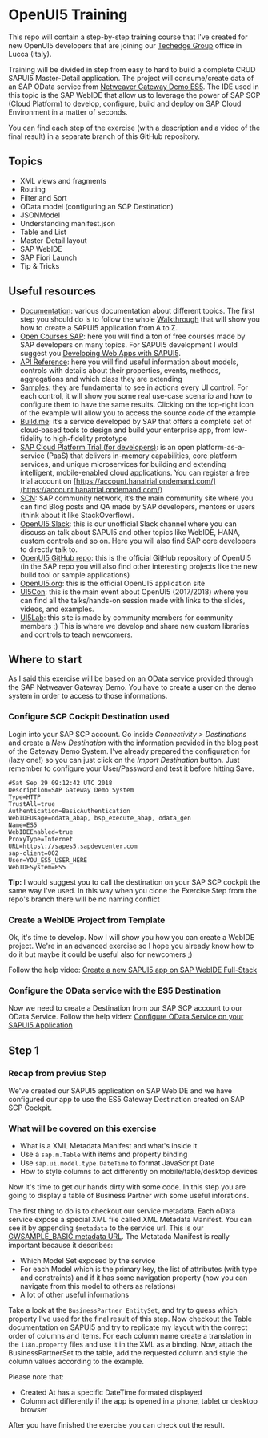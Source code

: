 # OpenUI5 Training
This repo will contain a step-by-step training course that I've created for new OpenUI5 developers that are joining our [Techedge Group](http://www.techedgegroup.com) office in Lucca (Italy).

Training will be divided in step from easy to hard to build a complete CRUD SAPUI5 Master-Detail application.
The project will consume/create data of an SAP OData service from [Netweaver Gateway Demo ES5](https://blogs.sap.com/2017/06/16/netweaver-gateway-demo-es5-now-in-beta/). 
The IDE used in this topic is the SAP WebIDE that allow us to leverage the power of SAP SCP (Cloud Platform) to develop, configure, build and deploy on SAP Cloud Environment in a matter of seconds.

You can find each step of the exercise (with a description and a video of the final result) in a separate branch of this GitHub repository.

## Topics

 - XML views and fragments
 - Routing
 - Filter and Sort
 - OData model (configuring an SCP Destination)
 - JSONModel
 - Understanding manifest.json
 - Table and List
 - Master-Detail layout
 - SAP WebIDE
 - SAP Fiori Launch
 - Tip & Tricks

## Useful resources

-   [Documentation](https://sapui5.hana.ondemand.com/#/topic): various documentation about different topics. The first step you should do is to follow the whole  [Walkthrough](https://sapui5.hana.ondemand.com/#/topic/3da5f4be63264db99f2e5b04c5e853db)  that will show you how to create a SAPUI5 application from A to Z.
-   [Open Courses SAP](https://open.sap.com/courses/): here you will find a ton of free courses made by SAP developers on many topics. For SAPUI5 development I would suggest you  [Developing Web Apps with SAPUI5](https://open.sap.com/courses/ui51).
-   [API Reference](https://sapui5.hana.ondemand.com/#/api): here you will find useful information about models, controls with details about their properties, events, methods, aggregations and which class they are extending
-   [Samples](https://sapui5.hana.ondemand.com/#/controls): they are fundamental to see in actions every UI control. For each control, it will show you some real use-case scenario and how to configure them to have the same results. Clicking on the top-right icon of the example will allow you to access the source code of the example
-   [Build.me](https://build.me/): it’s a service developed by SAP that offers a complete set of cloud‑based tools to design and build your enterprise app, from low-fidelity to high-fidelity prototype
-   [SAP Cloud Platform Trial (for developers)](https://cloudplatform.sap.com/index.html): is an open platform-as-a-service (PaaS) that delivers in-memory capabilities, core platform services, and unique microservices for building and extending intelligent, mobile-enabled cloud applications. You can register a free trial account on  [https://account.hanatrial.ondemand.com/](https://account.hanatrial.ondemand.com/)
-   [SCN](https://www.sap.com/community.html): SAP community network, it’s the main community site where you can find Blog posts and QA made by SAP developers, mentors or users (think about it like StackOverflow).
-   [OpenUI5 Slack](https://slackui5invite.herokuapp.com/): this is our unofficial Slack channel where you can discuss an talk about SAPUI5 and other topics like WebIDE, HANA, custom controls and so on. Here you will also find SAP core developers to directly talk to.
-   [OpenUI5 GitHub repo](https://github.com/SAP/openui5): this is the official GitHub repository of OpenUI5 (in the SAP repo you will also find other interesting projects like the new build tool or sample applications)
-   [OpenUI5.org](http://openui5.org/): this is the official OpenUI5 application site
-   [UI5Con](https://wiki.scn.sap.com/wiki/display/events/UI5con): this is the main event about OpenUI5 (2017/2018) where you can find all the talks/hands-on session made with links to the slides, videos, and examples.
-   [UI5Lab](https://ui5lab.io/): this site is made by community members for community members ;) This is where we develop and share new custom libraries and controls to teach newcomers.

## Where to start

As I said this exercise will be based on an OData service provided through the SAP Netweaver Gateway Demo. You have to create a user on the demo system in order to access to those informations.

###  Configure SCP Cockpit Destination used 
Login into your SAP SCP account. Go inside *Connectivity > Destinations* and create a *New Destination* with the information provided in the blog post of the Gateway Demo System.
I've already prepared the configuration for (lazy one!) so you can just click on the *Import Destination* button. Just remember to configure your User/Password and test it before hitting Save.

    #Sat Sep 29 09:12:42 UTC 2018
    Description=SAP Gateway Demo System
    Type=HTTP
    TrustAll=true
    Authentication=BasicAuthentication
    WebIDEUsage=odata_abap, bsp_execute_abap, odata_gen
    Name=ES5
    WebIDEEnabled=true
    ProxyType=Internet
    URL=https\://sapes5.sapdevcenter.com
    sap-client=002
    User=YOU_ES5_USER_HERE
    WebIDESystem=ES5
**Tip:** I would suggest you to call the destination on your SAP SCP cockpit the same way I've used. In this way when you clone the Exercise Step from the repo's branch there will be no naming conflict

### Create a WebIDE Project from Template

Ok, it's time to develop. Now I will show you how you can create a WebIDE project. We're in an advanced exercise so I hope you already know how to do it but maybe it could be useful also for newcomers ;)

Follow the help video: [Create a new SAPUI5 app on SAP WebIDE Full-Stack](https://www.youtube.com/watch?v=ymopVPlTTuw)

### Configure the OData service with the ES5 Destination

Now we need to create a Destination from our SAP SCP account to our OData Service.
Follow the help video: [Configure OData Service on your SAPUI5 Application](https://www.youtube.com/watch?v=-SXlugW-QNc)

##  Step 1

### Recap from previus Step
We've created our SAPUI5 application on SAP WebIDE and we have configured our app to use the ES5 Gateway Destination created on SAP SCP Cockpit.

### What will be covered on this exercise

 - What is a XML Metadata Manifest and what's inside it
 - Use a `sap.m.Table` with items and property binding
 - Use `sap.ui.model.type.DateTime` to format JavaScript Date
 - How to style columns to act differently on mobile/table/desktop devices

Now it's time to get our hands dirty with some code. In this step you are going to display a table of Business Partner with some useful inforations.

The first thing to do is to checkout our service metadata. Each oData service expose a special XML file called XML Metadata Manifest. You can see it by appending `$metadata` to the service url. This is our [GWSAMPLE_BASIC metadata URL](https://sapes5.sapdevcenter.com/sap/opu/odata/iwbep/GWSAMPLE_BASIC/$metadata).
The Metatada Manifest is really important because it describes:

 - Which Model Set exposed by the service
 - For each Model which is the primary key, the list of attributes (with type and constraints) and if it has some navigation property (how you can navigate from this model to others as relations)
 - A lot of other useful informations 

Take a look at the `BusinessPartner EntitySet`, and try to guess which property I've used for the final result of this step.  Now checkout the Table documentation on SAPUI5 and try to replicate my layout with the correct order of columns and items. For each column name create a translation in the `i18n.property` files and use it in the XML as a binding.
Now, attach the BusinessPartnerSet to the table, add the requested column and style the column values according to the example. 

Please note that:
 - Created At has a specific DateTime formated displayed
 - Column act differently if the app is opened in a phone, tablet or desktop browser

After you have finished the exercise you can check out the result.
